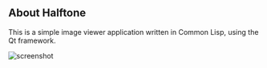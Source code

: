 About Halftone
--------------
This is a simple image viewer application written in Common Lisp, using the Qt framework.

![screenshot](https://filebox.tymoon.eu/file/TmpFMA==)
